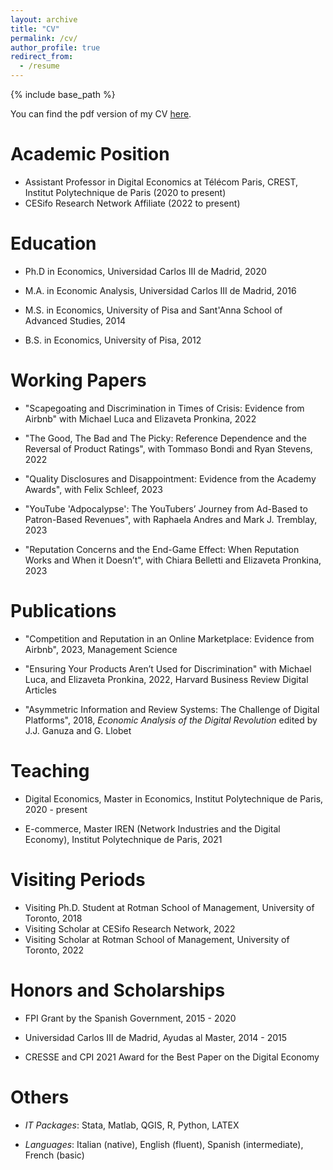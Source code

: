 ```yaml
---
layout: archive
title: "CV"
permalink: /cv/
author_profile: true
redirect_from:
  - /resume
---
```


{% include base_path %}

You can find the pdf version of my CV <a href="https://drive.google.com/file/d/1MW8h-dE0Fe1HuT3FZsGMBfuC5PlZvKrl/view?usp=sharing">here</a>.


Academic Position
======

* Assistant Professor in Digital Economics at Télécom Paris, CREST, Institut Polytechnique de Paris (2020 to present)
* CESifo Research Network Affiliate (2022 to present)
 
Education
======

* Ph.D in Economics, Universidad Carlos III de Madrid, 2020
  
* M.A. in Economic Analysis, Universidad Carlos III de Madrid, 2016

* M.S. in Economics, University of Pisa and Sant'Anna School of Advanced Studies, 2014

* B.S. in Economics, University of Pisa, 2012


Working Papers
======

* "Scapegoating and Discrimination in Times of Crisis: Evidence from Airbnb" with Michael Luca and Elizaveta Pronkina, 2022

* "The Good, The Bad and The Picky: Reference Dependence and the Reversal of Product Ratings", with Tommaso Bondi and Ryan Stevens, 2022

* "Quality Disclosures and Disappointment: Evidence from the Academy Awards", with Felix Schleef, 2023

* "YouTube 'Adpocalypse': The YouTubers’ Journey from Ad-Based to Patron-Based Revenues", with Raphaela Andres and Mark J. Tremblay, 2023

* "Reputation Concerns and the End-Game Effect: When Reputation Works and When it Doesn’t", with Chiara Belletti and Elizaveta Pronkina, 2023
  
Publications
======

* "Competition and Reputation in an Online Marketplace: Evidence from Airbnb", 2023, Management Science
  
* "Ensuring Your Products Aren’t Used for Discrimination" with Michael Luca, and Elizaveta Pronkina, 2022, Harvard Business Review Digital Articles

* "Asymmetric Information and Review Systems: The Challenge of Digital Platforms", 2018, <i>Economic Analysis of the Digital Revolution</i> edited by J.J. Ganuza and G. Llobet
  
Teaching
======

* Digital Economics, Master in Economics, Institut Polytechnique de Paris, 2020 - present

* E-commerce, Master IREN (Network Industries and the Digital Economy), Institut Polytechnique de Paris, 2021


Visiting Periods
======

* Visiting Ph.D. Student at Rotman School of Management, University of Toronto, 2018
* Visiting Scholar at CESifo Research Network, 2022
* Visiting Scholar at Rotman School of Management, University of Toronto, 2022
  
Honors and Scholarships
======

* FPI Grant by the Spanish Government, 2015 - 2020

* Universidad Carlos III de Madrid, Ayudas al Master, 2014 - 2015

* CRESSE and CPI 2021 Award for the Best Paper on the Digital Economy

Others
======

 * <i>IT Packages</i>: Stata, Matlab, QGIS, R, Python, LATEX
 
* <i>Languages</i>: Italian (native), English (fluent), Spanish (intermediate), French (basic)



